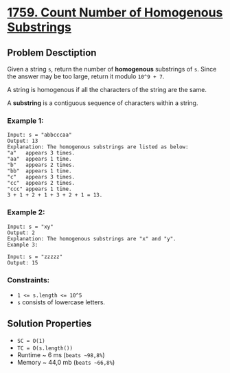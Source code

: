 # [1759. Count Number of Homogenous Substrings](https://leetcode.com/problems/count-number-of-homogenous-substrings/description)

## Problem Desctiption

Given a string `s`, return the number of **homogenous** substrings of `s`. Since the answer may be too large, return it modulo `10^9 + 7`.

A string is homogenous if all the characters of the string are the same.

A **substring** is a contiguous sequence of characters within a string.



### Example 1:
```
Input: s = "abbcccaa"
Output: 13
Explanation: The homogenous substrings are listed as below:
"a"   appears 3 times.
"aa"  appears 1 time.
"b"   appears 2 times.
"bb"  appears 1 time.
"c"   appears 3 times.
"cc"  appears 2 times.
"ccc" appears 1 time.
3 + 1 + 2 + 1 + 3 + 2 + 1 = 13.
```
### Example 2:
```
Input: s = "xy"
Output: 2
Explanation: The homogenous substrings are "x" and "y".
Example 3:

Input: s = "zzzzz"
Output: 15
```

### Constraints:

* `1 <= s.length <= 10^5`
* `s` consists of lowercase letters.


## Solution Properties

* `SC = O(1)`
* `TC = O(s.length())`
* Runtime ~ 6 ms (`beats ~98,8%`)
* Memory ~ 44,0 mb (`beats ~66,8%`)